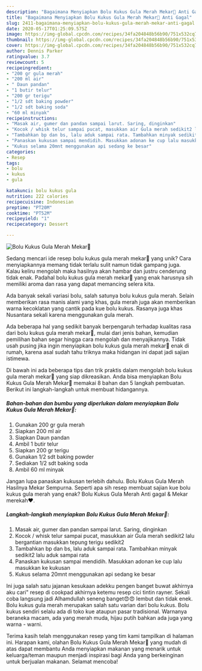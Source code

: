 ```yaml
---
description: "Bagaimana Menyiapkan Bolu Kukus Gula Merah Mekar🧁 Anti Gagal"
title: "Bagaimana Menyiapkan Bolu Kukus Gula Merah Mekar🧁 Anti Gagal"
slug: 2411-bagaimana-menyiapkan-bolu-kukus-gula-merah-mekar-anti-gagal
date: 2020-05-17T01:25:09.575Z
image: https://img-global.cpcdn.com/recipes/34fa204848b56b90/751x532cq70/bolu-kukus-gula-merah-mekar🧁-foto-resep-utama.jpg
thumbnail: https://img-global.cpcdn.com/recipes/34fa204848b56b90/751x532cq70/bolu-kukus-gula-merah-mekar🧁-foto-resep-utama.jpg
cover: https://img-global.cpcdn.com/recipes/34fa204848b56b90/751x532cq70/bolu-kukus-gula-merah-mekar🧁-foto-resep-utama.jpg
author: Dennis Parker
ratingvalue: 3.7
reviewcount: 5
recipeingredient:
- "200 gr gula merah"
- "200 ml air"
- " Daun pandan"
- "1 butir telur"
- "200 gr terigu"
- "1/2 sdt baking powder"
- "1/2 sdt baking soda"
- "60 ml minyak"
recipeinstructions:
- "Masak air, gumer dan pandan sampai larut. Saring, dinginkan"
- "Kocok / whisk telur sampai pucat, masukkan air Gula merah sedikit2 lalu bergantian masukkan tepung terigu sedikit2"
- "Tambahkan bp dan bs, lalu aduk sampai rata. Tambahkan minyak sedikit2 lalu aduk sampai rata"
- "Panaskan kukusan sampai mendidih. Masukkan adonan ke cup lalu masukkan ke kukusan"
- "Kukus selama 20mnt menggunakan api sedang ke besar"
categories:
- Resep
tags:
- bolu
- kukus
- gula

katakunci: bolu kukus gula 
nutrition: 222 calories
recipecuisine: Indonesian
preptime: "PT20M"
cooktime: "PT52M"
recipeyield: "1"
recipecategory: Dessert

---
```



![Bolu Kukus Gula Merah Mekar🧁](https://img-global.cpcdn.com/recipes/34fa204848b56b90/751x532cq70/bolu-kukus-gula-merah-mekar🧁-foto-resep-utama.jpg)

Sedang mencari ide resep bolu kukus gula merah mekar🧁 yang unik? Cara menyiapkannya memang tidak terlalu sulit namun tidak gampang juga. Kalau keliru mengolah maka hasilnya akan hambar dan justru cenderung tidak enak. Padahal bolu kukus gula merah mekar🧁 yang enak harusnya sih memiliki aroma dan rasa yang dapat memancing selera kita.

Ada banyak sekali variasi bolu, salah satunya bolu kukus gula merah. Selain memberikan rasa manis alami yang khas, gula merah juga akan memberikan warna kecoklatan yang cantik pada kue bolu kukus. Rasanya juga khas Nusantara sekali karena menggunakan gula merah.

Ada beberapa hal yang sedikit banyak berpengaruh terhadap kualitas rasa dari bolu kukus gula merah mekar🧁, mulai dari jenis bahan, kemudian pemilihan bahan segar hingga cara mengolah dan menyajikannya. Tidak usah pusing jika ingin menyiapkan bolu kukus gula merah mekar🧁 enak di rumah, karena asal sudah tahu triknya maka hidangan ini dapat jadi sajian istimewa.


Di bawah ini ada beberapa tips dan trik praktis dalam mengolah bolu kukus gula merah mekar🧁 yang siap dikreasikan. Anda bisa menyiapkan Bolu Kukus Gula Merah Mekar🧁 memakai 8 bahan dan 5 langkah pembuatan. Berikut ini langkah-langkah untuk membuat hidangannya.

<!--inarticleads1-->

##### Bahan-bahan dan bumbu yang diperlukan dalam menyiapkan Bolu Kukus Gula Merah Mekar🧁:

1. Gunakan 200 gr gula merah
1. Siapkan 200 ml air
1. Siapkan  Daun pandan
1. Ambil 1 butir telur
1. Siapkan 200 gr terigu
1. Gunakan 1/2 sdt baking powder
1. Sediakan 1/2 sdt baking soda
1. Ambil 60 ml minyak


Jangan lupa panaskan kukusan terlebih dahulu. Bolu Kukus Gula Merah Hasilnya Mekar Sempurna. Seperti apa sih resep membuat sajian kue bolu kukus gula merah yang enak? Bolu Kukus Gula Merah Anti gagal &amp; Mekar merekah❤. 

<!--inarticleads2-->

##### Langkah-langkah menyiapkan Bolu Kukus Gula Merah Mekar🧁:

1. Masak air, gumer dan pandan sampai larut. Saring, dinginkan
1. Kocok / whisk telur sampai pucat, masukkan air Gula merah sedikit2 lalu bergantian masukkan tepung terigu sedikit2
1. Tambahkan bp dan bs, lalu aduk sampai rata. Tambahkan minyak sedikit2 lalu aduk sampai rata
1. Panaskan kukusan sampai mendidih. Masukkan adonan ke cup lalu masukkan ke kukusan
1. Kukus selama 20mnt menggunakan api sedang ke besar


Ini juga salah satu jajanan kesukaan adekku pengen banget buwat akhirnya aku cari&#34; resep di cookpad akhirnya ketemu resep cici tintin rayner. Sekali coba langsung jadi Alhamdullah seneng banget😍😍 lembut dan tidak enek. Bolu kukus gula merah merupakan salah satu varian dari bolu kukus. Bolu kukus sendiri selalu ada di toko kue ataupun pasar tradisional. Warnanya beraneka macam, ada yang merah muda, hijau putih bahkan ada juga yang warna - warni. 

Terima kasih telah menggunakan resep yang tim kami tampilkan di halaman ini. Harapan kami, olahan Bolu Kukus Gula Merah Mekar🧁 yang mudah di atas dapat membantu Anda menyiapkan makanan yang menarik untuk keluarga/teman maupun menjadi inspirasi bagi Anda yang berkeinginan untuk berjualan makanan. Selamat mencoba!
